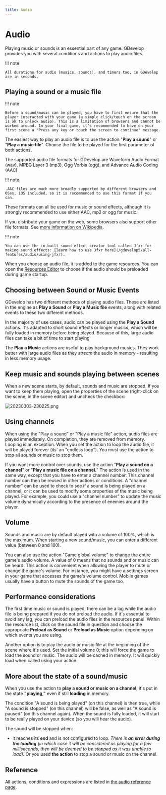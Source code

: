 ```yaml
---
title: Audio
---
```

# Audio

Playing music or sounds is an essential part of any game. GDevelop provides you with several conditions and actions to play audio files.

!!! note

    All durations for audio (musics, sounds), and timers too, in GDevelop are in seconds.

## Playing a sound or a music file

!!! note

    Before a sound/music can be played, you have to first ensure that the player interacted with your game (a simple click/touch on the screen is ok to unlock audio). This is a limitation of browsers and cannot be worked around. In your final game, it's recommended to have on your first scene a "Press any key or touch the screen to continue" message.

The easiest way to play an audio file is to use the action "**Play a sound**" or "**Play a music file**". Choose the file to be played for the first parameter of both actions.

The supported audio file formats for GDevelop are Waveform Audio Format (wav), MPEG Layer 3 (mp3), Ogg Vorbis (ogg), and Advance Audio Coding (AAC)

!!! note

    .AAC files are much more broadly supported by different browsers and OSes, iOS included, so it is recommended to use this format if you can.

These formats can all be used for music or sound effects, although it is strongly recommended to use either AAC, mp3 or ogg for music.

If you distribute your game on the web, some browsers also support other file formats. See [more information on Wikipedia](https://en.wikipedia.org/wiki/HTML5_audio#Supported_audio_coding_formats).

!!! note

    You can use the in-built sound effect creator tool called Jfxr for making sound effects: [learn how to use Jfxr here](/gdevelop5/all-features/audio/using-jfxr).

When you choose an audio file, it is added to the game resources. You can open the [Resources Editor](/gdevelop5/interface/project-manager) to choose if the audio should be preloaded during game startup.

## Choosing between Sound or Music Events

GDevelop has two different methods of playing audio files. These are listed in the engine as **Play a Sound** or **Play a Music file** events, along with related events to these two different methods.

In the majority of use cases, audio can be played using the **Play a Sound** actions. It's adapted to short sound effects or longer musics, which will be fully loaded in memory before being played. Because of this, large audio files can take a bit of time to start playing

The **Play a Music** actions are useful to play background musics. They work better with large audio files as they *stream* the audio in memory - resulting in less memory usage.

## Keep music and sounds playing between scenes

When a new scene starts, by default, sounds and music are stopped. If you want to keep them playing, open the properties of the scene (right-click on the scene, in the scene editor) and uncheck the checkbox:

![20230303-230225.png](/gdevelop5/all-features/audio/pasted/20230303-230225.png)

## Using channels

When using the "Play a sound" or "Play a music file" action, audio files are played immediately. On completion, they are removed from memory. Looping is an exception. When you set the action to loop the audio file, it will be played forever (its' an "endless loop"). You must use the action to stop all sounds or music to stop them.

If you want more control over sounds, use the action "**Play a sound on a channel**" or "**Play a music file on a channel.**" The action is used in the same way, except that you have to enter a channel number. This channel number can then be reused in other actions or conditions. A "channel number" can be used to check to see if a sound is being played on a channel, or it can be used to modify some properties of the music being played. For example, you could use a "channel number" to update the music volume dynamically according to the presence of enemies around the player.

## Volume

Sounds and music are by default played with a volume of 100%, which is the maximum. When starting a new sound/music, you can enter a different value (between 0 and 100).

You can also use the action "Game global volume" to change the entire game's audio volume. A value of 0 means that no sounds and or music can be heard. This action is convenient when allowing the player to mute or change the game's volume. For instance, you might have a settings screen in your game that accesses the game's volume control. Mobile games usually have a button to mute the sounds of the game too.

## Performance considerations

The first time music or sound is played, there can be a lag while the audio file is being prepared if you do not preload the audio. If it's essential to avoid any lag, you can preload the audio files in the resources panel. Within the resource list, click on the sound file in question and choose the appropriate **Preload as Sound** or **Preload as Music** option depending on which events you are using.

Another option is to play the audio or music file at the beginning of the scene where it's used. Set the initial volume 0; this will force the game to load the sound or music. The audio will be cached in memory. It will quickly load when called using your action.

## More about the state of a sound/music

When you use the action to **play a sound or music on a channel**, it's put in the state **"playing,"** even if still **loading** in memory.

The condition "A sound is being played" (on this channel) is then true, while "A sound is stopped" (on this channel) will be false, as well as "A sound is paused" (on this channel again). When the sound is fully loaded, it will start to be really played on your device (so you will hear the audio).

The sound will be stopped when:

  * It reaches its **end** and is not configured to loop. *There is **an error during the loading** (in which case it will be considered as playing for a few milliseconds, then will be deemed to be stopped as it was unable to load).* Or you used **the action** to stop a sound or music on the channel.

## Reference

All actions, conditions and expressions are listed in [the audio reference page](/gdevelop5/all-features/audio/reference/).